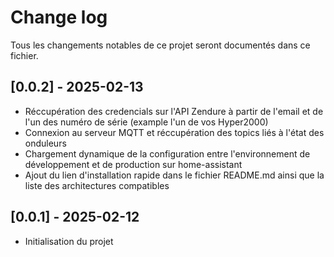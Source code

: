 # Change log

Tous les changements notables de ce projet seront documentés dans ce fichier.

## [0.0.2] - 2025-02-13

- Réccupération des credencials sur l'API Zendure à partir de l'email et de l'un des numéro de série (example l'un de vos Hyper2000)
- Connexion au serveur MQTT et réccupération des topics liés à l'état des onduleurs
- Chargement dynamique de la configuration entre l'environnement de développement et de production sur home-assistant
- Ajout du lien d'installation rapide dans le fichier README.md ainsi que la liste des architectures compatibles

## [0.0.1] - 2025-02-12

- Initialisation du projet
